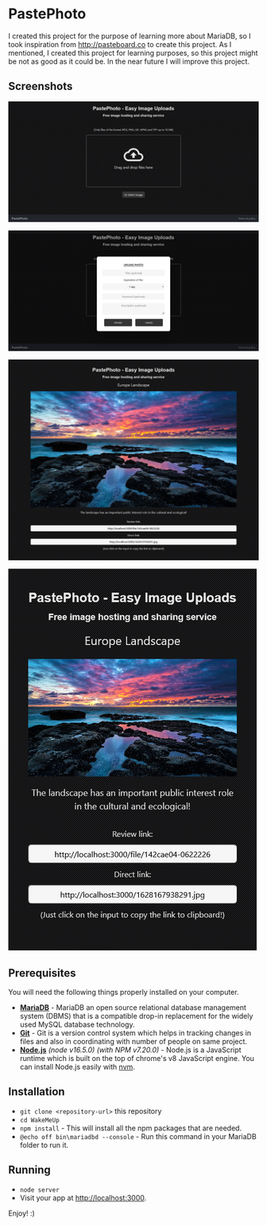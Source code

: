# PastePhoto

I created this project for the purpose of learning more about MariaDB, so I took inspiration from http://pasteboard.co to create this project. As I mentioned, I created this project for learning purposes, so this project might be not as good as it could be. In the near future I will improve this project.

## Screenshots

![](./ss/1.png)

![](./ss/2.png)

![](./ss/3.png)

![](./ss/4.png)

## Prerequisites

You will need the following things properly installed on your computer.

* **[MariaDB](https://mariadb.com/)** - MariaDB an open source relational database management system (DBMS) that is a compatible drop-in replacement for the widely used MySQL database technology.
* **[Git](https://git-scm.com/)** - Git is a version control system which helps in tracking changes in files and also in coordinating with number of people on same project.
* **[Node.js](https://nodejs.org/)** *(node v16.5.0)* *(with NPM v7.20.0)* - Node.js is a JavaScript runtime which is built on the top of chrome's v8 JavaScript engine. You can install Node.js easily with [nvm](https://github.com/creationix/nvm).

## Installation

* `git clone <repository-url>` this repository
* `cd WakeMeUp`
* `npm install` - This will install all the npm packages that are needed.
* `@echo off bin\mariadbd --console` - Run this command in your MariaDB folder to run it.
## Running

* `node server`
* Visit your app at [http://localhost:3000](http://localhost:3000).


Enjoy! :)
